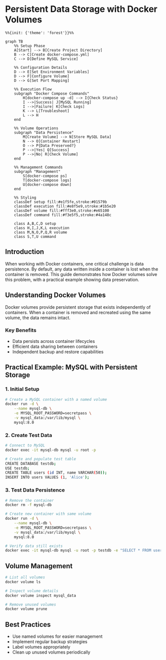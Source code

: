 # Persistent Data Storage with Docker Volumes

```mermaid
%%{init: {'theme': 'forest'}}%%

graph TB
    %% Setup Phase
    A[Start] --> B[Create Project Directory]
    B --> C[Create docker-compose.yml]
    C --> D[Define MySQL Service]
    
    %% Configuration Details
    D --> E[Set Environment Variables]
    D --> F[Configure Volume]
    D --> G[Set Port Mapping]
    
    %% Execution Flow
    subgraph "Docker Compose Commands"
        H[docker-compose up -d] --> I{Check Status}
        I -->|Success| J[MySQL Running]
        I -->|Failure| K[Check Logs]
        K --> L[Troubleshoot]
        L --> H
    end
    
    %% Volume Operations
    subgraph "Data Persistence"
        M[Create Volume] --> N[Store MySQL Data]
        N --> O[Container Restart]
        O --> P{Data Preserved?}
        P -->|Yes| Q[Success]
        P -->|No| R[Check Volume]
    end
    
    %% Management Commands
    subgraph "Management"
        S[docker-compose ps]
        T[docker-compose logs]
        U[docker-compose down]
    end
    
    %% Styling
    classDef setup fill:#e1f5fe,stroke:#01579b
    classDef execution fill:#e8f5e9,stroke:#1b5e20
    classDef volume fill:#fff3e0,stroke:#e65100
    classDef command fill:#f3e5f5,stroke:#4a148c
    
    class A,B,C,D setup
    class H,I,J,K,L execution
    class M,N,O,P,Q,R volume
    class S,T,U command
```

## Introduction

When working with Docker containers, one critical challenge is data persistence. By default, any data written inside a container is lost when the container is removed. This guide demonstrates how Docker volumes solve this problem, with a practical example showing data preservation.

## Understanding Docker Volumes

Docker volumes provide persistent storage that exists independently of containers. When a container is removed and recreated using the same volume, the data remains intact.

### Key Benefits
- Data persists across container lifecycles
- Efficient data sharing between containers
- Independent backup and restore capabilities

## Practical Example: MySQL with Persistent Storage

### 1. Initial Setup

```bash
# Create a MySQL container with a named volume
docker run -d \
    --name mysql-db \
    -e MYSQL_ROOT_PASSWORD=secretpass \
    -v mysql_data:/var/lib/mysql \
    mysql:8.0
```

### 2. Create Test Data

```bash
# Connect to MySQL
docker exec -it mysql-db mysql -u root -p

# Create and populate test table
CREATE DATABASE testdb;
USE testdb;
CREATE TABLE users (id INT, name VARCHAR(50));
INSERT INTO users VALUES (1, 'Alice');
```

### 3. Test Data Persistence

```bash
# Remove the container
docker rm -f mysql-db

# Create new container with same volume
docker run -d \
    --name mysql-db \
    -e MYSQL_ROOT_PASSWORD=secretpass \
    -v mysql_data:/var/lib/mysql \
    mysql:8.0

# Verify data still exists
docker exec -it mysql-db mysql -u root -p testdb -e "SELECT * FROM users;"
```

## Volume Management

```bash
# List all volumes
docker volume ls

# Inspect volume details
docker volume inspect mysql_data

# Remove unused volumes
docker volume prune
```

## Best Practices
- Use named volumes for easier management
- Implement regular backup strategies
- Label volumes appropriately
- Clean up unused volumes periodically

